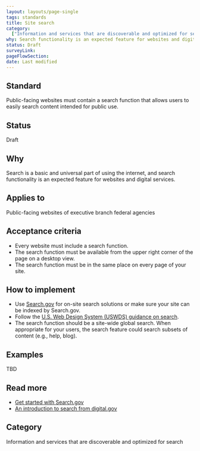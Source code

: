 ```yaml
---
layout: layouts/page-single
tags: standards
title: Site search
category:
  ["Information and services that are discoverable and optimized for search"]
why: Search functionality is an expected feature for websites and digital services.
status: Draft
surveyLink: 
pageFlowSection:
date: Last modified
---
```


## Standard

Public-facing websites must contain a search function that allows users to easily search content intended for public use. 

## Status

Draft

## Why

Search is a basic and universal part of using the internet, and search functionality is an expected feature for websites and digital services. 

## Applies to

Public-facing websites of executive branch federal agencies

## Acceptance criteria

- Every website must include a search function.
- The search function must be available from the upper right corner of the page on a desktop view.
- The search function must be in the same place on every page of your site.

## How to implement

- Use [Search.gov](http://Search.gov) for on-site search solutions or make sure your site can be indexed by Search.gov.
- Follow the [U.S. Web Design System (USWDS) guidance on search](https://designsystem.digital.gov/components/search/).
- The search function should be a site-wide global search. When appropriate for your users, the search feature could search subsets of content (e.g., help, blog).


## Examples

TBD

## Read more

- [Get started with Search.gov](https://search.gov/get-started/)
- [An introduction to search from digital.gov](https://digital.gov/resources/an-introduction-to-search/)

## Category

Information and services that are discoverable and optimized for search
